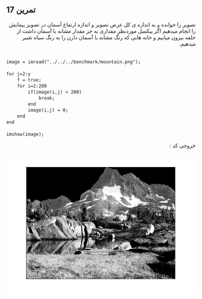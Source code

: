 ## تمرین 17
<div dir='rtl'>
  تصویر را خوانده و به اندازه ی کل عرض تصویر و اندازه ارتفاع آسمان در تصویر پیمایش را انجام میدهیم اگر پیکسل موردنظر مقداری به جز مقدار مشابه با آسمان داشت از حلقه بیرون میاییم و خانه هایی که رنگ مشابه با آسمان دارن را به رنگ سیاه تغییر میدهیم.
</div>
</br>

```
image = imread("../../../benchmark/mountain.png");

for j=2:y
    f = true;
    for i=2:200
        if(image(i,j) < 200)
            break;
        end
        image(i,j) = 0; 
    end
end

imshow(image);

```

<div dir='rtl'>
  خروجی کد :
</div>
</br>

![](p17.png)

